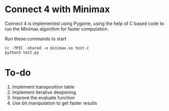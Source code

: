 # Connect 4 with Minimax
Connect 4 is implemented using Pygame, using the help of C based code to run the Minimax algorithm for faster computation.

Run these commands to start  
```
cc -fPIC -shared -o minimax.so test.c
python3 test.py
```

# To-do
1. Implement transposition table
2. Implement iterative deepening
3. Improve the evaluate function
4. Use bit manipulation to get faster results
